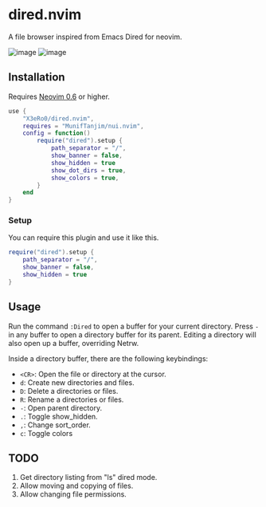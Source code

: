 # dired.nvim

A file browser inspired from Emacs Dired for neovim.

![image](https://user-images.githubusercontent.com/24680989/178328330-f7e3f502-b83b-4559-9d4d-606389a6a5ea.png)
![image](https://user-images.githubusercontent.com/24680989/178287820-a1826d5f-2109-4c1d-a38d-38fe549ccc11.png)


## Installation

Requires [Neovim 0.6](https://github.com/neovim/neovim/releases/tag/v0.6.0) or
higher.

```lua
use {
    "X3eRo0/dired.nvim",
    requires = "MunifTanjim/nui.nvim",
    config = function()
        require("dired").setup {
            path_separator = "/",
            show_banner = false,
            show_hidden = true
            show_dot_dirs = true,
            show_colors = true,
        }
    end
}
```

### Setup
You can require this plugin and use it like this.
```lua
require("dired").setup {
    path_separator = "/",
    show_banner = false,
    show_hidden = true
}
```

## Usage

Run the command `:Dired` to open a buffer for your current
directory. Press `-` in any buffer to open a directory buffer for its parent.
Editing a directory will also open up a buffer, overriding Netrw.

Inside a directory buffer, there are the following keybindings:
* `<CR>`: Open the file or directory at the cursor.
* `d`: Create new directories and files.
* `D`: Delete a directories or files.
* `R`: Rename a directories or files.
* `-`: Open parent directory.
* `.`: Toggle show_hidden.
* `,`: Change sort_order.
* `c`: Toggle colors

## TODO

1. Get directory listing from "ls" dired mode.
2. Allow moving and copying of files.
3. Allow changing file permissions.
